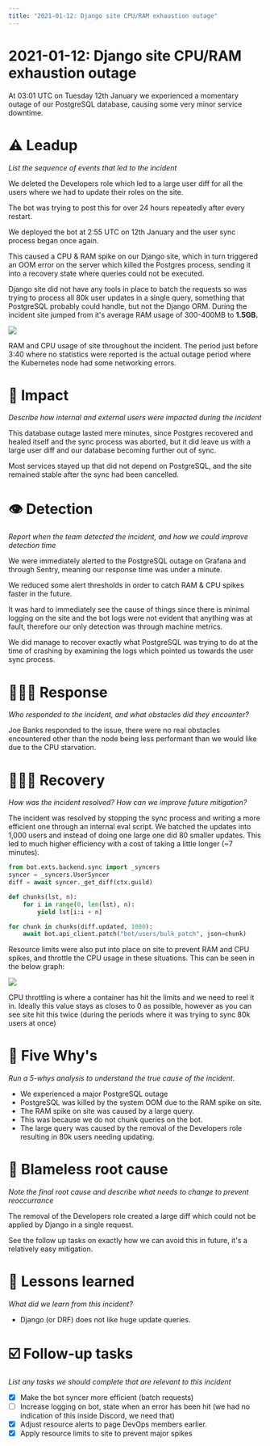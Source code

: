 ```yaml
---
title: "2021-01-12: Django site CPU/RAM exhaustion outage"
---
```


# 2021-01-12: Django site CPU/RAM exhaustion outage

At 03:01 UTC on Tuesday 12th January we experienced a momentary outage of our PostgreSQL database, causing some very minor service downtime.

# ⚠️ Leadup

*List the sequence of events that led to the incident*

We deleted the Developers role which led to a large user diff for all the users where we had to update their roles on the site.

The bot was trying to post this for over 24 hours repeatedly after every restart.

We deployed the bot at 2:55 UTC on 12th January and the user sync process began once again.

This caused a CPU & RAM spike on our Django site, which in turn triggered an OOM error on the server which killed the Postgres process, sending it into a recovery state where queries could not be executed.

Django site did not have any tools in place to batch the requests so was trying to process all 80k user updates in a single query, something that PostgreSQL probably could handle, but not the Django ORM. During the incident site jumped from it's average RAM usage of 300-400MB to **1.5GB.**

![](../../../images/2021-01-12/site_resource_abnormal.png)

RAM and CPU usage of site throughout the incident. The period just before 3:40 where no statistics were reported is the actual outage period where the Kubernetes node had some networking errors.

# 🥏 Impact

*Describe how internal and external users were impacted during the incident*

This database outage lasted mere minutes, since Postgres recovered and healed itself and the sync process was aborted, but it did leave us with a large user diff and our database becoming further out of sync.

Most services stayed up that did not depend on PostgreSQL, and the site remained stable after the sync had been cancelled.

# 👁️ Detection

*Report when the team detected the incident, and how we could improve detection time*

We were immediately alerted to the PostgreSQL outage on Grafana and through Sentry, meaning our response time was under a minute.

We reduced some alert thresholds in order to catch RAM & CPU spikes faster in the future.

It was hard to immediately see the cause of things since there is minimal logging on the site and the bot logs were not evident that anything was at fault, therefore our only detection was through machine metrics.

We did manage to recover exactly what PostgreSQL was trying to do at the time of crashing by examining the logs which pointed us towards the user sync process.

# 🙋🏿‍♂️ Response

*Who responded to the incident, and what obstacles did they encounter?*

Joe Banks responded to the issue, there were no real obstacles encountered other than the node being less performant than we would like due to the CPU starvation.

# 🙆🏽‍♀️ Recovery

*How was the incident resolved? How can we improve future mitigation?*

The incident was resolved by stopping the sync process and writing a more efficient one through an internal eval script. We batched the updates into 1,000 users and instead of doing one large one did 80 smaller updates. This led to much higher efficiency with a cost of taking a little longer (~7 minutes).

```python
from bot.exts.backend.sync import _syncers
syncer = _syncers.UserSyncer
diff = await syncer._get_diff(ctx.guild)

def chunks(lst, n):
    for i in range(0, len(lst), n):
        yield lst[i:i + n]

for chunk in chunks(diff.updated, 1000):
    await bot.api_client.patch("bot/users/bulk_patch", json=chunk)
```

Resource limits were also put into place on site to prevent RAM and CPU spikes, and throttle the CPU usage in these situations. This can be seen in the below graph:

![](../../../images/2021-01-12/site_cpu_throttle.png)

CPU throttling is where a container has hit the limits and we need to reel it in. Ideally this value stays as closes to 0 as possible, however as you can see site hit this twice (during the periods where it was trying to sync 80k users at once)

# 🔎 Five Why's

*Run a 5-whys analysis to understand the true cause of the incident.*

- We experienced a major PostgreSQL outage
- PostgreSQL was killed by the system OOM due to the RAM spike on site.
- The RAM spike on site was caused by a large query.
- This was because we do not chunk queries on the bot.
- The large query was caused by the removal of the Developers role resulting in 80k users needing updating.

# 🌱 Blameless root cause

*Note the final root cause and describe what needs to change to prevent reoccurrance*

The removal of the Developers role created a large diff which could not be applied by Django in a single request.

See the follow up tasks on exactly how we can avoid this in future, it's a relatively easy mitigation.

# 🤔 Lessons learned

*What did we learn from this incident?*

- Django (or DRF) does not like huge update queries.

# ☑️ Follow-up tasks

*List any tasks we should complete that are relevant to this incident*

- [x]  Make the bot syncer more efficient (batch requests)
- [ ]  Increase logging on bot, state when an error has been hit (we had no indication of this inside Discord, we need that)
- [x]  Adjust resource alerts to page DevOps members earlier.
- [x]  Apply resource limits to site to prevent major spikes
